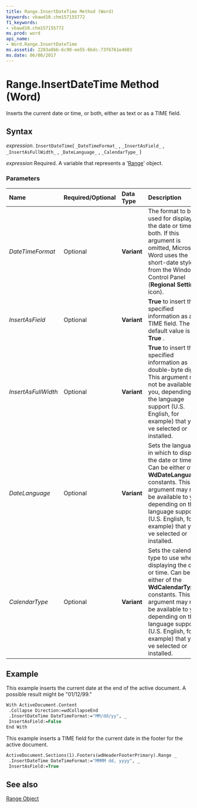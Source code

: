 ```yaml
---
title: Range.InsertDateTime Method (Word)
keywords: vbawd10.chm157155772
f1_keywords:
- vbawd10.chm157155772
ms.prod: word
api_name:
- Word.Range.InsertDateTime
ms.assetid: 2203a0bb-6c90-ee55-6bdc-73f6761e4603
ms.date: 06/08/2017
---
```



# Range.InsertDateTime Method (Word)

Inserts the current date or time, or both, either as text or as a TIME field.


## Syntax

 _expression_. `InsertDateTime`( `_DateTimeFormat_` , `_InsertAsField_` , `_InsertAsFullWidth_` , `_DateLanguage_` , `_CalendarType_` )

 _expression_ Required. A variable that represents a '[Range](Word.Range.md)' object.


### Parameters



|**Name**|**Required/Optional**|**Data Type**|**Description**|
|:-----|:-----|:-----|:-----|
| _DateTimeFormat_|Optional| **Variant**|The format to be used for displaying the date or time, or both. If this argument is omitted, Microsoft Word uses the short-date style from the Windows Control Panel (**Regional Settings** icon).|
| _InsertAsField_|Optional| **Variant**| **True** to insert the specified information as a TIME field. The default value is **True** .|
| _InsertAsFullWidth_|Optional| **Variant**| **True** to insert the specified information as double-byte digits. This argument may not be available to you, depending on the language support (U.S. English, for example) that you?ve selected or installed.|
| _DateLanguage_|Optional| **Variant**|Sets the language in which to display the date or time. Can be either of the  **WdDateLanguage** constants. This argument may not be available to you, depending on the language support (U.S. English, for example) that you?ve selected or installed.|
| _CalendarType_|Optional| **Variant**|Sets the calendar type to use when displaying the date or time. Can be either of the  **WdCalendarTypeBi** constants. This argument may not be available to you, depending on the language support (U.S. English, for example) that you?ve selected or installed.|

## Example

This example inserts the current date at the end of the active document. A possible result might be "01/12/99."


```vb
With ActiveDocument.Content 
 .Collapse Direction:=wdCollapseEnd 
 .InsertDateTime DateTimeFormat:="MM/dd/yy", _ 
 InsertAsField:=False 
End With
```

This example inserts a TIME field for the current date in the footer for the active document.




```vb
ActiveDocument.Sections(1).Footers(wdHeaderFooterPrimary).Range _ 
 .InsertDateTime DateTimeFormat:="MMMM dd, yyyy", _ 
 InsertAsField:=True
```


## See also


[Range Object](Word.Range.md)

